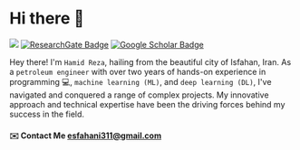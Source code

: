 <h1 align="left"> Hi there 👋 </h1>

[![](https://github.com/ORCID/ORCID-Source/workflows/ORCID-Source%20CI/badge.svg)](https://orcid.org/0009-0001-3285-0937)
[![ResearchGate Badge](https://img.shields.io/badge/Research-Gate-9cf)](https://www.researchgate.net/profile/Seyed-Hamid-Mousavi-2)
[![Google Scholar Badge](https://img.shields.io/badge/Google-Scholar-lightgrey)](https://scholar.google.com/citations?hl=fa&user=ClV_bQ4AAAAJ)


Hey there! I'm `Hamid Reza`, hailing from the beautiful city of Isfahan, Iran. As a `petroleum engineer` with over two years of hands-on experience in programming 💻, `machine learning (ML)`, and `deep learning (DL)`, I've navigated and conquered a range of complex projects. My innovative approach and technical expertise have been the driving forces behind my success in the field.

<!---
![](https://komarev.com/ghpvc/?username=asabeneh&color=green)
--->

#### ✉️ Contact Me esfahani311@gmail.com
  

